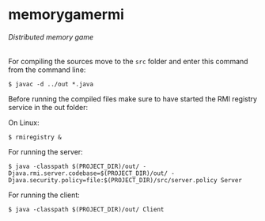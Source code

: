 # memorygamermi
###### Distributed memory game



For compiling the sources move to the `src` folder and enter this command from the command line:
```
$ javac -d ../out *.java
```

Before running the compiled files make sure to have started the RMI registry service in the out folder:

On Linux:
```
$ rmiregistry &
```

For running the server:

```
$ java -classpath $(PROJECT_DIR)/out/ -Djava.rmi.server.codebase=$(PROJECT_DIR)/out/ -Djava.security.policy=file:$(PROJECT_DIR)/src/server.policy Server
```

For running the client: 
```
$ java -classpath $(PROJECT_DIR)/out/ Client
```
